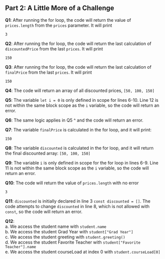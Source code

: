 ## Part 2: A Little More of a Challenge

**Q1**: After running the for loop, the code will return the value of `prices.length` from the `prices` parameter. It will print
```
3
```

**Q2**: After running the for loop, the code will return the last calculation of `discountedPrice` from the last `prices`. It will print
```
150
```

**Q3**: After running the for loop, the code will return the last calculation of `finalPrice` from the last `prices`. It will print
```
150
```

**Q4**: The code will return an array of all discounted prices, `[50, 100, 150]`

**Q5**: The variable `let i = 0` is only defined in scope for lines 6-10. Line 12 is not within the same block scope as the `i` variable, so the code will return an error. 

**Q6**: The same logic applies in Q5 ^ and the code will return an error. 

**Q7**: The variable `finalPrice` is calculated in the for loop, and it will print:
```
150
```

**Q8**: The variable `discounted` is calculated in the for loop, and it will return the final discounted array: `[50, 100, 150]`

**Q9**: The variable `i` is only defined in scope for the for loop in lines 6-9. Line 11 is not within the same block scope as the `i` variable, so the code will return an error. 

**Q10**: The code will return the value of `prices.length` with no error
```
3
```

**Q11**: `discounted` is initially declared in line 3 `const discounted = []`. The code attempts to change `discounted` in line 8, which is not allowed with `const`, so the code will return an error.

**Q12**: <br>
a. We access the student name with `student.name` <br>
b. We access the student Grad Year with `student["Grad Year"]` <br>
c. We access the student greeting with `student.greeting()` <br>
d. We access the student Favorite Teacher with `student["Favorite Teacher"].name` <br>
e. We access the student courseLoad at index 0 with `student.courseLoad[0]`


